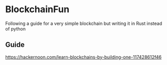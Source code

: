 # BlockchainFun
Following a guide for a very simple blockchain but writing it in Rust instead of python

## Guide
https://hackernoon.com/learn-blockchains-by-building-one-117428612f46
